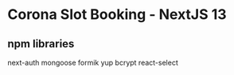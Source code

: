 # Corona Slot Booking - NextJS 13

## npm libraries
next-auth
mongoose
formik
yup
bcrypt
react-select